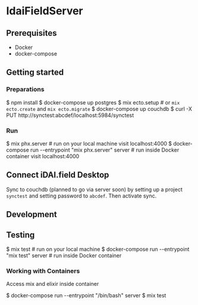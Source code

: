 # IdaiFieldServer

## Prerequisites

* Docker
* docker-compose

## Getting started

### Preparations

  $ npm install
  $ docker-compose up postgres
  $ mix ecto.setup # or `mix ecto.create` and `mix ecto.migrate`
  $ docker-compose up couchdb
  $ curl -X PUT http://synctest:abcdef/localhost:5984/synctest
 
### Run

  $ mix phx.server                                          # run on your local machine
  visit localhost:4000
  $ docker-compose run --entrypoint "mix phx.server" server # run inside Docker container
  visit localhost:4000

## Connect iDAI.field Desktop

Sync to couchdb (planned to go via server soon) by setting up a project `synctest` 
and setting password to `abcdef`. Then activate sync.

## Development

## Testing

  $ mix test                                                # run on your local machine
  $ docker-compose run --entrypoint "mix test" server       # run inside Docker container

### Working with Containers

Access mix and elixir inside container

  $ docker-compose run --entrypoint "/bin/bash" server 
  $ mix test
